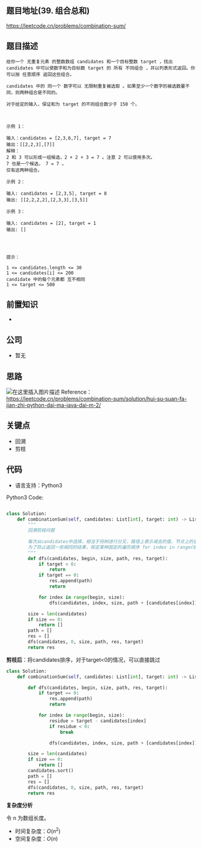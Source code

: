 
## 题目地址(39. 组合总和)

https://leetcode.cn/problems/combination-sum/

## 题目描述

```
给你一个 无重复元素 的整数数组 candidates 和一个目标整数 target ，找出 candidates 中可以使数字和为目标数 target 的 所有 不同组合 ，并以列表形式返回。你可以按 任意顺序 返回这些组合。

candidates 中的 同一个 数字可以 无限制重复被选取 。如果至少一个数字的被选数量不同，则两种组合是不同的。 

对于给定的输入，保证和为 target 的不同组合数少于 150 个。

 

示例 1：

输入：candidates = [2,3,6,7], target = 7
输出：[[2,2,3],[7]]
解释：
2 和 3 可以形成一组候选，2 + 2 + 3 = 7 。注意 2 可以使用多次。
7 也是一个候选， 7 = 7 。
仅有这两种组合。

示例 2：

输入: candidates = [2,3,5], target = 8
输出: [[2,2,2,2],[2,3,3],[3,5]]

示例 3：

输入: candidates = [2], target = 1
输出: []


 

提示：

1 <= candidates.length <= 30
1 <= candidates[i] <= 200
candidate 中的每个元素都 互不相同
1 <= target <= 500
```

## 前置知识

- 

## 公司

- 暂无

## 思路
![在这里插入图片描述](https://img-blog.csdnimg.cn/be096930d96e49b7beb07b032a44dea6.png)
Reference：https://leetcode.cn/problems/combination-sum/solution/hui-su-suan-fa-jian-zhi-python-dai-ma-java-dai-m-2/

## 关键点

-  回溯
-  剪枝

## 代码

- 语言支持：Python3

Python3 Code:

```python

class Solution:
    def combinationSum(self, candidates: List[int], target: int) -> List[List[int]]:
        """
        回溯剪枝问题
        
        每次从candidates中选择，相当于将树进行分叉，路径上表示减去的值，节点上的值表示剩余的值，直到节点的值<=0,构造树就结束了
        为了防止返回一些相同的结果，规定某种固定的遍历顺序 for index in range(begin,size)
        """
        def dfs(candidates, begin, size, path, res, target):
            if target < 0:
                return
            if target == 0:
                res.append(path)
                return

            for index in range(begin, size):
                dfs(candidates, index, size, path + [candidates[index]], res, target - candidates[index])

        size = len(candidates)
        if size == 0:
            return []
        path = []
        res = []
        dfs(candidates, 0, size, path, res, target)
        return res


```
**剪枝后**：将candidates排序，对于target<0的情况，可以直接跳过
```python
class Solution:
    def combinationSum(self, candidates: List[int], target: int) -> List[List[int]]:

        def dfs(candidates, begin, size, path, res, target):
            if target == 0:
                res.append(path)
                return

            for index in range(begin, size):
                residue = target - candidates[index]
                if residue < 0:
                    break

                dfs(candidates, index, size, path + [candidates[index]], res, residue)

        size = len(candidates)
        if size == 0:
            return []
        candidates.sort()
        path = []
        res = []
        dfs(candidates, 0, size, path, res, target)
        return res
```

**复杂度分析**

令 n 为数组长度。

- 时间复杂度：$O(n^2)$
- 空间复杂度：$O(n)$
